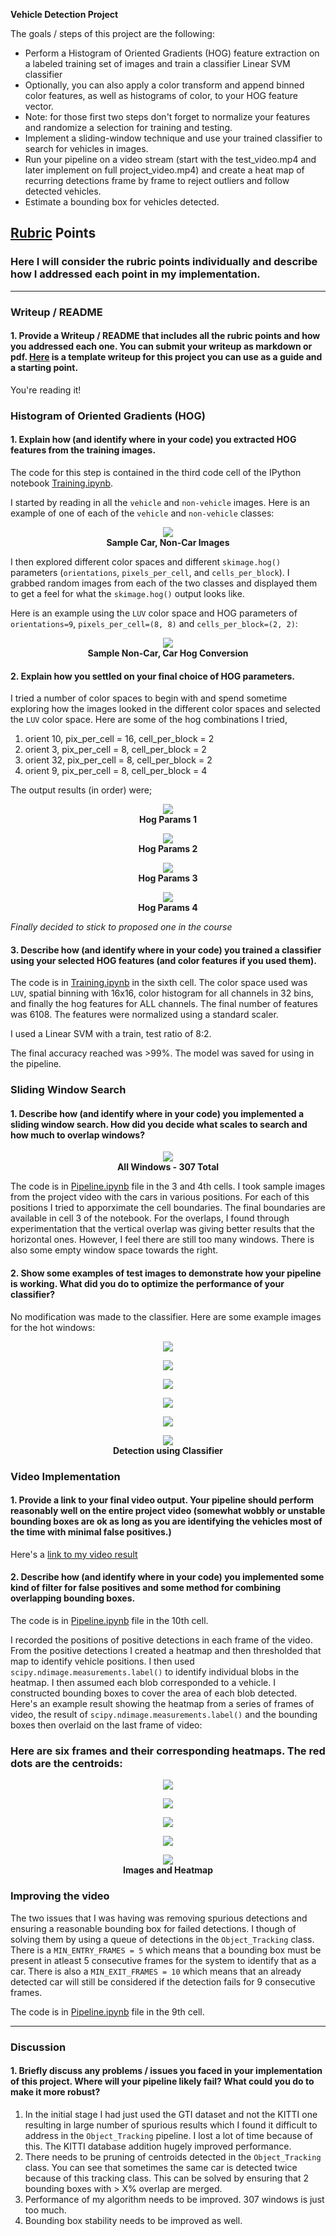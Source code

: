 **Vehicle Detection Project**

The goals / steps of this project are the following:

* Perform a Histogram of Oriented Gradients (HOG) feature extraction on a labeled training set of images and train a classifier Linear SVM classifier
* Optionally, you can also apply a color transform and append binned color features, as well as histograms of color, to your HOG feature vector. 
* Note: for those first two steps don't forget to normalize your features and randomize a selection for training and testing.
* Implement a sliding-window technique and use your trained classifier to search for vehicles in images.
* Run your pipeline on a video stream (start with the test_video.mp4 and later implement on full project_video.mp4) and create a heat map of recurring detections frame by frame to reject outliers and follow detected vehicles.
* Estimate a bounding box for vehicles detected.

## [Rubric](https://review.udacity.com/#!/rubrics/513/view) Points
### Here I will consider the rubric points individually and describe how I addressed each point in my implementation.  

---
### Writeup / README

#### 1. Provide a Writeup / README that includes all the rubric points and how you addressed each one.  You can submit your writeup as markdown or pdf.  [Here](https://github.com/udacity/CarND-Vehicle-Detection/blob/master/writeup_template.md) is a template writeup for this project you can use as a guide and a starting point.  

You're reading it!

### Histogram of Oriented Gradients (HOG)

#### 1. Explain how (and identify where in your code) you extracted HOG features from the training images.

The code for this step is contained in the third code cell of the IPython notebook [Training.ipynb](Training.ipynb). 

I started by reading in all the `vehicle` and `non-vehicle` images.  Here is an example of one of each of the `vehicle` and `non-vehicle` classes:

<p align="center">
  <img src="output_images/images.png">
  <br>
  <b>Sample Car, Non-Car Images</b>
</p>

I then explored different color spaces and different `skimage.hog()` parameters (`orientations`, `pixels_per_cell`, and `cells_per_block`).  I grabbed random images from each of the two classes and displayed them to get a feel for what the `skimage.hog()` output looks like.

Here is an example using the `LUV` color space and HOG parameters of `orientations=9`, `pixels_per_cell=(8, 8)` and `cells_per_block=(2, 2)`:

<p align="center">
  <img src="output_images/hog.png">
  <br>
  <b>Sample Non-Car, Car Hog Conversion</b>
</p>

#### 2. Explain how you settled on your final choice of HOG parameters.

I tried a number of color spaces to begin with and spend sometime exploring how the images looked in the different color spaces and selected the `LUV` color space. Here are some of the hog combinations I tried,
1. orient 10, pix_per_cell = 16, cell_per_block = 2
1. orient 3, pix_per_cell = 8, cell_per_block = 2
1. orient 32, pix_per_cell = 8, cell_per_block = 2
1. orient 9, pix_per_cell = 8, cell_per_block = 4

The output results (in order) were;
<p align="center">
  <img src="output_images/hog_1.png">
  <br>
  <b>Hog Params 1</b>
</p>
<p align="center">
  <img src="output_images/hog_2.png">
  <br>
  <b>Hog Params 2</b>
</p>
<p align="center">
  <img src="output_images/hog_3.png">
  <br>
  <b>Hog Params 3</b>
</p>
<p align="center">
  <img src="output_images/hog_4.png">
  <br>
  <b>Hog Params 4</b>
</p>


*Finally decided to stick to proposed one in the course*

#### 3. Describe how (and identify where in your code) you trained a classifier using your selected HOG features (and color features if you used them).

The code is in [Training.ipynb](Training.ipynb) in the sixth cell. The color space used was `LUV`, spatial binning with 16x16, color histogram for all channels in 32 bins, and finally the hog features for ALL channels. The final number of features was 6108. The features were normalized using a standard scaler. 

I used a Linear SVM with a train, test ratio of 8:2. 

The final accuracy reached was >99%. The model was saved for using in the pipeline. 

### Sliding Window Search

#### 1. Describe how (and identify where in your code) you implemented a sliding window search.  How did you decide what scales to search and how much to overlap windows?

<p align="center">
  <img src="output_images/window.png">
  <br>
  <b>All Windows - 307 Total</b>
</p>

The code is in [Pipeline.ipynb](Pipeline.ipynb) file in the 3 and 4th cells. I took sample images from the project video with the cars in various positions. For each of this positions I tried to apporximate the cell boundaries. The final boundaries are available in cell 3 of the notebook. For the overlaps, I found through experimentation that the vertical overlap was giving better results that the horizontal ones. However, I feel there are still too many windows. There is also some empty window space towards the right. 

#### 2. Show some examples of test images to demonstrate how your pipeline is working.  What did you do to optimize the performance of your classifier?

No modification was made to the classifier. Here are some example images for the hot windows:
<p align="center">
  <img src="output_images/class_1.png">
  <br>
</p>
<p align="center">
  <img src="output_images/class_2.png">
  <br>
</p>
<p align="center">
  <img src="output_images/class_3.png">
  <br>
</p>
<p align="center">
  <img src="output_images/class_4.png">
  <br>
</p>
<p align="center">
  <img src="output_images/class_5.png">
  <br>
</p>
<p align="center">
  <img src="output_images/class_6.png">
  <br>
  <b>Detection using Classifier</b>
</p>


### Video Implementation

#### 1. Provide a link to your final video output.  Your pipeline should perform reasonably well on the entire project video (somewhat wobbly or unstable bounding boxes are ok as long as you are identifying the vehicles most of the time with minimal false positives.)
Here's a [link to my video result](./output.mp4)


#### 2. Describe how (and identify where in your code) you implemented some kind of filter for false positives and some method for combining overlapping bounding boxes.
The code is in [Pipeline.ipynb](Pipeline.ipynb) file in the 10th cell.

I recorded the positions of positive detections in each frame of the video.  From the positive detections I created a heatmap and then thresholded that map to identify vehicle positions.  I then used `scipy.ndimage.measurements.label()` to identify individual blobs in the heatmap.  I then assumed each blob corresponded to a vehicle.  I constructed bounding boxes to cover the area of each blob detected.  
Here's an example result showing the heatmap from a series of frames of video, the result of `scipy.ndimage.measurements.label()` and the bounding boxes then overlaid on the last frame of video:

### Here are six frames and their corresponding heatmaps. The red dots are the centroids:
<p align="center">
  <img src="output_images/op1.png">
  <br>
</p>
<p align="center">
  <img src="output_images/op2.png">
  <br>
</p>
<p align="center">
  <img src="output_images/op3.png">
  <br>
</p>
<p align="center">
  <img src="output_images/op4.png">
  <br>
</p>
<p align="center">
  <img src="output_images/op5.png">
  <br>
  <b>Images and Heatmap</b>
</p>

### Improving the video
The two issues that I was having was removing spurious detections and ensuring a reasonable bounding box for failed detections. I though of solving them by using a queue of detections in the `Object_Tracking` class. There is a `MIN_ENTRY_FRAMES = 5` which means that a bounding box must be present in atleast 5 consecutive frames for the system to identify that as a car. There is also a `MIN_EXIT_FRAMES = 10` which means that an already detected car will still be considered if the detection fails for 9 consecutive frames. 

The code is in [Pipeline.ipynb](Pipeline.ipynb) file in the 9th cell.

---

### Discussion

#### 1. Briefly discuss any problems / issues you faced in your implementation of this project.  Where will your pipeline likely fail?  What could you do to make it more robust?

1. In the initial stage I had just used the GTI dataset and not the KITTI one resulting in large number of spurious results which I found it difficult to address in the `Object_Tracking` pipeline. I lost a lot of time because of this. The KITTI database addition hugely improved performance. 
1. There needs to be pruning of centroids detected in the `Object_Tracking` class. You can see that sometimes the same car is detected twice because of this tracking class. This can be solved by ensuring that 2 bounding boxes with > X% overlap are merged. 
1. Performance of my algorithm needs to be improved. 307 windows is just too much. 
1. Bounding box stability needs to be improved as well. 

